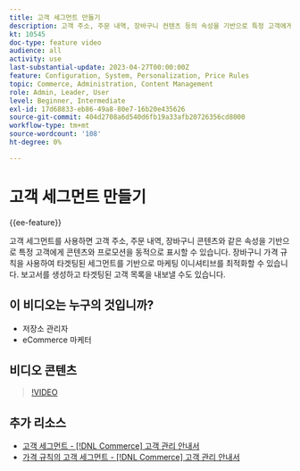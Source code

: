 ```yaml
---
title: 고객 세그먼트 만들기
description: 고객 주소, 주문 내역, 장바구니 컨텐츠 등의 속성을 기반으로 특정 고객에게 컨텐츠 및 프로모션을 동적으로 표시하는 방법을 알아봅니다.
kt: 10545
doc-type: feature video
audience: all
activity: use
last-substantial-update: 2023-04-27T00:00:00Z
feature: Configuration, System, Personalization, Price Rules
topic: Commerce, Administration, Content Management
role: Admin, Leader, User
level: Beginner, Intermediate
exl-id: 17d68833-eb86-49a8-80e7-16b20e435626
source-git-commit: 404d2708a6d540d6fb19a33afb20726356cd8000
workflow-type: tm+mt
source-wordcount: '108'
ht-degree: 0%

---
```


# 고객 세그먼트 만들기

{{ee-feature}}

고객 세그먼트를 사용하면 고객 주소, 주문 내역, 장바구니 콘텐츠와 같은 속성을 기반으로 특정 고객에게 콘텐츠와 프로모션을 동적으로 표시할 수 있습니다. 장바구니 가격 규칙을 사용하여 타겟팅된 세그먼트를 기반으로 마케팅 이니셔티브를 최적화할 수 있습니다. 보고서를 생성하고 타겟팅된 고객 목록을 내보낼 수도 있습니다.

## 이 비디오는 누구의 것입니까?

- 저장소 관리자
- eCommerce 마케터

## 비디오 콘텐츠

>[!VIDEO](https://video.tv.adobe.com/v/343659?quality=12&learn=on)

## 추가 리소스

- [고객 세그먼트 - [!DNL Commerce] 고객 관리 안내서](https://experienceleague.adobe.com/docs/commerce-admin/customers/customers-menu/customer-segments.html)
- [가격 규칙의 고객 세그먼트 - [!DNL Commerce] 고객 관리 안내서](https://experienceleague.adobe.com/docs/commerce-admin/customers/segments/customer-segment-price-rule.html)
